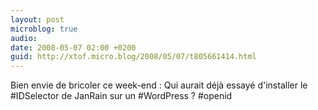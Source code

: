 ```yaml
---
layout: post
microblog: true
audio: 
date: 2008-05-07 02:00 +0200
guid: http://xtof.micro.blog/2008/05/07/t805661414.html
---
```

Bien envie de bricoler ce week-end : Qui aurait déjà essayé d'installer le #IDSelector de JanRain sur un #WordPress ? #openid
